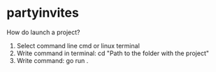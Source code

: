 # partyinvites

How do launch a project?

1)  Select command line cmd or linux terminal
2)  Write command in terminal: cd "Path to the folder with the project" 
3)  Write command: go run .
       
